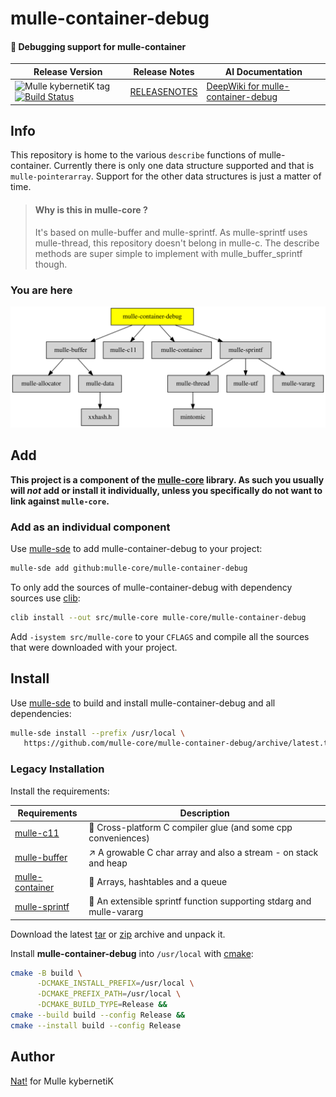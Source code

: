 # mulle-container-debug

#### 🛄 Debugging support for mulle-container




| Release Version                                       | Release Notes  | AI Documentation
|-------------------------------------------------------|----------------|---------------
| ![Mulle kybernetiK tag](https://img.shields.io/github/tag/mulle-core/mulle-container-debug.svg) [![Build Status](https://github.com/mulle-core/mulle-container-debug/workflows/CI/badge.svg)](//github.com/mulle-core/mulle-container-debug/actions) | [RELEASENOTES](RELEASENOTES.md) | [DeepWiki for mulle-container-debug](https://deepwiki.com/mulle-core/mulle-container-debug)





## Info

This repository is home to the various `describe` functions of mulle-container.
Currently there is only one data structure supported and that is
`mulle-pointerarray`. Support for the other data structures is just a matter
of time.

> #### Why is this in mulle-core ?
>
> It's based on mulle-buffer and mulle-sprintf. As mulle-sprintf uses mulle-thread,
> this repository doesn't belong in mulle-c. The describe methods are super simple
> to implement with mulle_buffer_sprintf though.
>


### You are here

![Overview](overview.dot.svg)





## Add

**This project is a component of the [mulle-core](//github.com/mulle-core/mulle-core) library. As such you usually will *not* add or install it
individually, unless you specifically do not want to link against
`mulle-core`.**


### Add as an individual component

Use [mulle-sde](//github.com/mulle-sde) to add mulle-container-debug to your project:

``` sh
mulle-sde add github:mulle-core/mulle-container-debug
```

To only add the sources of mulle-container-debug with dependency
sources use [clib](https://github.com/clibs/clib):


``` sh
clib install --out src/mulle-core mulle-core/mulle-container-debug
```

Add `-isystem src/mulle-core` to your `CFLAGS` and compile all the sources that were downloaded with your project.


## Install

Use [mulle-sde](//github.com/mulle-sde) to build and install mulle-container-debug and all dependencies:

``` sh
mulle-sde install --prefix /usr/local \
   https://github.com/mulle-core/mulle-container-debug/archive/latest.tar.gz
```

### Legacy Installation

Install the requirements:

| Requirements                                 | Description
|----------------------------------------------|-----------------------
| [mulle-c11](https://github.com/mulle-c/mulle-c11)             | 🔀 Cross-platform C compiler glue (and some cpp conveniences)
| [mulle-buffer](https://github.com/mulle-c/mulle-buffer)             | ↗️ A growable C char array and also a stream - on stack and heap
| [mulle-container](https://github.com/mulle-c/mulle-container)             | 🛄 Arrays, hashtables and a queue
| [mulle-sprintf](https://github.com/mulle-core/mulle-sprintf)             | 🔢 An extensible sprintf function supporting stdarg and mulle-vararg

Download the latest [tar](https://github.com/mulle-core/mulle-container-debug/archive/refs/tags/latest.tar.gz) or [zip](https://github.com/mulle-core/mulle-container-debug/archive/refs/tags/latest.zip) archive and unpack it.

Install **mulle-container-debug** into `/usr/local` with [cmake](https://cmake.org):

``` sh
cmake -B build \
      -DCMAKE_INSTALL_PREFIX=/usr/local \
      -DCMAKE_PREFIX_PATH=/usr/local \
      -DCMAKE_BUILD_TYPE=Release &&
cmake --build build --config Release &&
cmake --install build --config Release
```


## Author

[Nat!](https://mulle-kybernetik.com/weblog) for Mulle kybernetiK  



